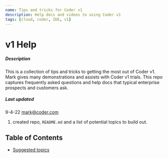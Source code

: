 ```yaml
---
name: Tips and tricks for Coder v1
description: Help docs and videos to using Coder v1
tags: [cloud, coder, IDE, v1]
---
```


# v1 Help

##### Description
This is a collection of tips and tricks to getting the most out of Coder v1. Mark gives many demonstrations and assists with Coder v1 trials. This repo captures frequently asked questions and help docs that typical enterprise prospects and customers ask.

##### Last updated

9-4-22 mark@coder.com
1. created repo, `README.md` and a list of potential topics to build out.

## Table of Contents

- [Suggested topics](./topics.md)
